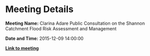 # Meeting Details

**Meeting Name:** Clarina Adare Public Consultation on the Shannon Catchment Flood Risk Assessment and Management

**Date and Time:** 2015-12-09 14:00:00

**<a href="https://www.limerick.ie/council/whats-on/clarina-adare-public-consultation-shannon-catchment-flood-risk-assessment-and" target="_blank">Link to meeting</a>**
